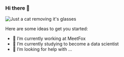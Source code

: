 ### Hi there 👋

![Just a cat removing it's glasses](https://gph.is/1UOOe4m)

Here are some ideas to get you started:

- 🔭 I’m currently working at MeetFox
- 🌱 I’m currently studying to become a data scientist 
- 🤔 I’m looking for help with ...

